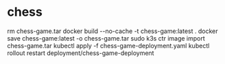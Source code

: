 # chess
rm chess-game.tar
docker build --no-cache -t chess-game:latest .
docker save chess-game:latest -o chess-game.tar
sudo k3s ctr image import chess-game.tar
kubectl apply -f chess-game-deployment.yaml
kubectl rollout restart deployment/chess-game-deployment
